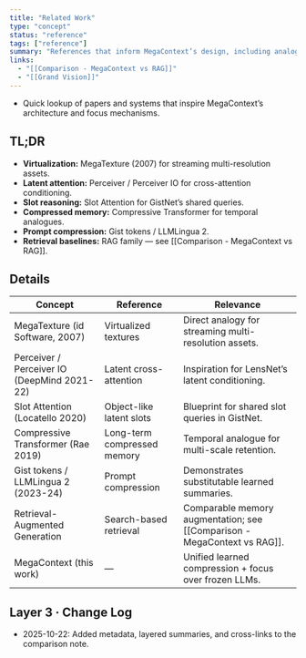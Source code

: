 ```yaml
---
title: "Related Work"
type: "concept"
status: "reference"
tags: ["reference"]
summary: "References that inform MegaContext’s design, including analogues for virtual memory, latent attention, and compression."
links:
  - "[[Comparison - MegaContext vs RAG]]"
  - "[[Grand Vision]]"
---
```


- Quick lookup of papers and systems that inspire MegaContext’s architecture and focus mechanisms.

## TL;DR
- **Virtualization:** MegaTexture (2007) for streaming multi-resolution assets.
- **Latent attention:** Perceiver / Perceiver IO for cross-attention conditioning.
- **Slot reasoning:** Slot Attention for GistNet’s shared queries.
- **Compressed memory:** Compressive Transformer for temporal analogues.
- **Prompt compression:** Gist tokens / LLMLingua 2.
- **Retrieval baselines:** RAG family — see [[Comparison - MegaContext vs RAG]].

## Details

| Concept | Reference | Relevance |
|----------|------------|------------|
| MegaTexture (id Software, 2007) | Virtualized textures | Direct analogy for streaming multi-resolution assets. |
| Perceiver / Perceiver IO (DeepMind 2021-22) | Latent cross-attention | Inspiration for LensNet’s latent conditioning. |
| Slot Attention (Locatello 2020) | Object-like latent slots | Blueprint for shared slot queries in GistNet. |
| Compressive Transformer (Rae 2019) | Long-term compressed memory | Temporal analogue for multi-scale retention. |
| Gist tokens / LLMLingua 2 (2023-24) | Prompt compression | Demonstrates substitutable learned summaries. |
| Retrieval-Augmented Generation | Search-based retrieval | Comparable memory augmentation; see [[Comparison - MegaContext vs RAG]]. |
| MegaContext (this work) | — | Unified learned compression + focus over frozen LLMs. |

## Layer 3 · Change Log
- 2025-10-22: Added metadata, layered summaries, and cross-links to the comparison note.
